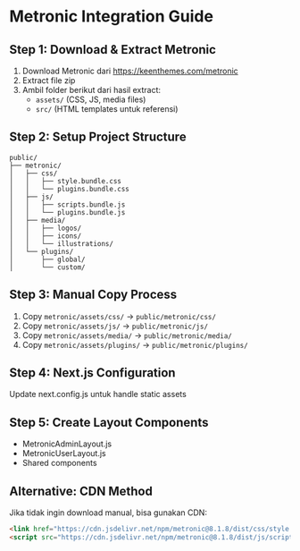 # Metronic Integration Guide

## Step 1: Download & Extract Metronic
1. Download Metronic dari https://keenthemes.com/metronic
2. Extract file zip
3. Ambil folder berikut dari hasil extract:
   - `assets/` (CSS, JS, media files)
   - `src/` (HTML templates untuk referensi)

## Step 2: Setup Project Structure
```
public/
├── metronic/
│   ├── css/
│   │   ├── style.bundle.css
│   │   └── plugins.bundle.css
│   ├── js/
│   │   ├── scripts.bundle.js
│   │   └── plugins.bundle.js
│   ├── media/
│   │   ├── logos/
│   │   ├── icons/
│   │   └── illustrations/
│   └── plugins/
│       ├── global/
│       └── custom/
```

## Step 3: Manual Copy Process
1. Copy `metronic/assets/css/` → `public/metronic/css/`
2. Copy `metronic/assets/js/` → `public/metronic/js/`
3. Copy `metronic/assets/media/` → `public/metronic/media/`
4. Copy `metronic/assets/plugins/` → `public/metronic/plugins/`

## Step 4: Next.js Configuration
Update next.config.js untuk handle static assets

## Step 5: Create Layout Components
- MetronicAdminLayout.js
- MetronicUserLayout.js
- Shared components

## Alternative: CDN Method
Jika tidak ingin download manual, bisa gunakan CDN:
```html
<link href="https://cdn.jsdelivr.net/npm/metronic@8.1.8/dist/css/style.bundle.css" rel="stylesheet">
<script src="https://cdn.jsdelivr.net/npm/metronic@8.1.8/dist/js/scripts.bundle.js"></script>
